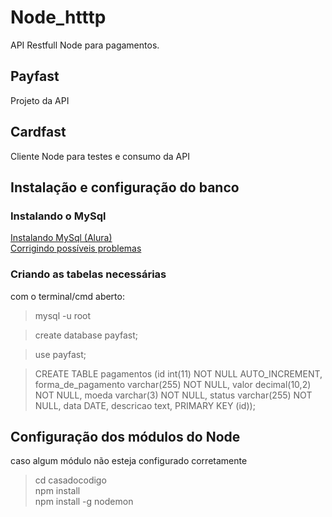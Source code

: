 # Node_htttp
API Restfull Node para pagamentos.  
 
## Payfast  
Projeto da API  
 
## Cardfast  
Cliente Node para testes e consumo da API  

## Instalação e configuração do banco

### Instalando o MySql

[Instalando MySql (Alura)](https://cursos.alura.com.br/course/introducao-a-banco-de-dados-e-sql/task/5652)  
[Corrigindo possíveis problemas](https://cursos.alura.com.br/forum/topico-erro-er_not_supported_auth_mode-client-does-not-support-authentication-protocol-requested-by-server-consider-upgrading-mysql-client-61991)

### Criando as tabelas necessárias

com o terminal/cmd aberto:

> mysql -u root  

> create database payfast;
  
> use payfast;
  
> CREATE TABLE pagamentos (id int(11) NOT NULL AUTO_INCREMENT, forma_de_pagamento varchar(255) NOT NULL, valor decimal(10,2) NOT NULL, moeda varchar(3) NOT NULL, status varchar(255) NOT NULL, data DATE, descricao text, PRIMARY KEY (id));  

## Configuração dos módulos do Node
caso algum módulo não esteja configurado corretamente

> cd casadocodigo  
> npm install  
> npm install -g nodemon
